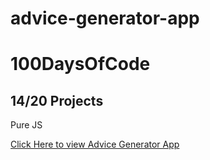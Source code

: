 # advice-generator-app

# 100DaysOfCode

## 14/20 Projects

Pure JS

<a href="https://advice-generator-app-v2.netlify.app/" target="_blank">Click Here to view Advice Generator App</a>
